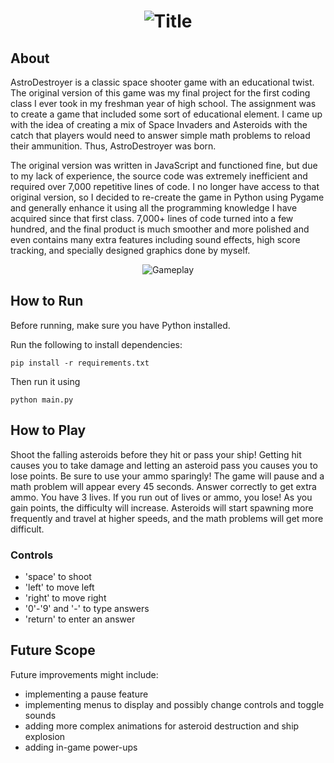 # <p align=center> ![Title](https://github.com/EMobilio/AstroDestroyer/assets/109104115/983060f9-c930-4f28-968c-8b4aa8354214) </p>


## About
AstroDestroyer is a classic space shooter game with an educational twist. The original version of this game was my final project for the first coding class I ever took in
my freshman year of high school. The assignment was to create a game that included some sort of educational element. I came up with the idea of creating a mix of Space Invaders and Asteroids with the catch that players would need to answer simple math problems to reload their ammunition. Thus, AstroDestroyer was born. 

The original version was written in JavaScript and functioned fine, but due to my lack of experience, the source code was extremely inefficient and required over 7,000 repetitive lines of code. I no longer have access to that original version, so I decided to re-create the game in Python using Pygame and generally enhance it using all the programming knowledge I have acquired since that first class. 7,000+ lines of code turned into a few hundred, and the final product is much smoother and more polished and even contains many extra features including sound effects, high score tracking, and specially designed graphics done by myself.

<p align=center><img alt="Gameplay" src="https://github.com/EMobilio/AstroDestroyer/assets/109104115/7c581b69-4f6b-4c76-8efb-8b31ee2a7218"></p>

## How to Run
Before running, make sure you have Python installed.

Run the following to install dependencies:
```
pip install -r requirements.txt 
```
Then run it using
```
python main.py
```

## How to Play
Shoot the falling asteroids before they hit or pass your ship! Getting hit causes you to take damage and letting an asteroid pass you causes you to lose points. Be sure to use your ammo sparingly! The game will pause and a math problem will appear every 45 seconds. Answer correctly to get extra ammo. You have 3 lives. If you run out of lives or ammo, you lose! As you gain points, the difficulty will increase. Asteroids will start spawning more frequently and travel at higher speeds, and the math problems will get more difficult.

### Controls
- 'space' to shoot
- 'left' to move left
- 'right' to move right
- '0'-'9' and '-' to type answers
- 'return' to enter an answer

## Future Scope
Future improvements might include:
- implementing a pause feature
- implementing menus to display and possibly change controls and toggle sounds
- adding more complex animations for asteroid destruction and ship explosion
- adding in-game power-ups
